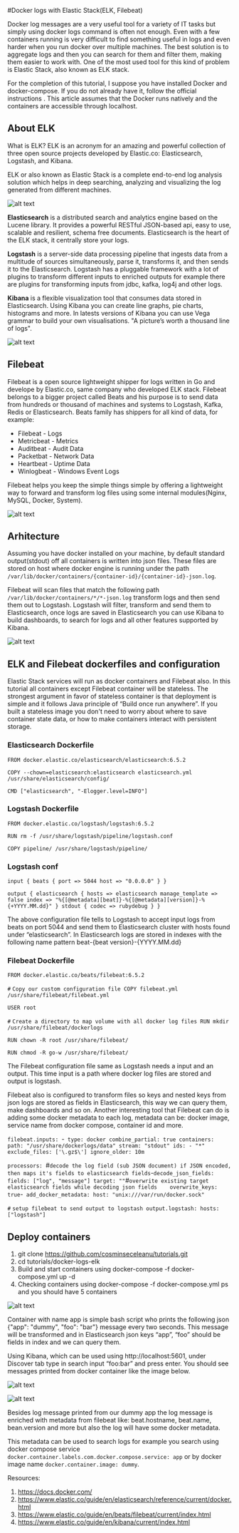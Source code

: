 #Docker logs with Elastic Stack(ELK, Filebeat)

Docker log messages are a very useful tool for a variety of IT tasks but simply using docker logs command is often not enough. Even with a few containers running is very difficult to find something useful in logs and even harder when you run docker over multiple machines. The best solution is to aggregate logs and then you can search for them and filter them, making them easier to work with. One of the most used tool for this kind of problem is Elastic Stack, also known as ELK stack.

For the completion of this tutorial, I suppose you have installed Docker and docker-compose. If you do not already have it, follow the official instructions . This article assumes that the Docker runs natively and the containers are accessible through localhost.

## About ELK

What is ELK? ELK is an acronym for an amazing and powerful collection of three open source projects developed by Elastic.co: Elasticsearch, Logstash, and Kibana.

ELK or also known as Elastic Stack is a complete end-to-end log analysis solution which helps in deep searching, analyzing and visualizing the log generated from different machines.


![alt text](./images/elk.png)

**Elasticsearch** is a distributed search and analytics engine based on the Lucene library. It provides a powerful RESTful JSON-based api, easy to use, scalable and resilient, schema free documents. Elasticsearch is the heart of the ELK stack, it centrally store your logs.

**Logstash** is a server-side data processing pipeline that ingests data from a multitude of sources simultaneously, parse it, transforms it, and then sends it to the Elasticsearch. Logstash has a pluggable framework with a lot of plugins to transform different inputs to enriched outputs for example there are plugins for transforming inputs from jdbc, kafka, log4j and other logs.

**Kibana** is a flexible visualization tool that consumes data stored in Elasticsearch. Using Kibana you can create line graphs, pie charts, histograms and more. In latests versions of Kibana you can use Vega grammar to build your own visualisations. "A picture’s worth a thousand line of logs".

![alt text](./images/kibana-timeseries.jpg)

## Filebeat

Filebeat is a open source lightweight shipper for logs written in Go and develope by Elastic.co, same company who developed ELK stack. Filebeat belongs to a bigger project called Beats and his purpose is to send data from hundreds or thousand of machines and systems to Logstash, Kafka, Redis or Elasticsearch. Beats family has shippers for all kind of data, for example:
 * Filebeat - Logs
 * Metricbeat - Metrics
 * Auditbeat - Audit Data
 * Packetbat - Network Data
 * Heartbeat - Uptime Data
 * Winlogbeat - Windows Event Logs
 
Filebeat helps you keep the simple things simple by offering a lightweight way to forward and transform log files using some internal modules(Nginx, MySQL, Docker, System).

![alt text](./images/filebeat-elk.png)

## Arhitecture

Assuming you have docker installed on your machine, by default standard output(stdout) off all containers is written into json files. These files are stored on host where docker engine is running under the path `/var/lib/docker/containers/{container-id}/{container-id}-json.log`.

Filebeat will scan files that match the following path `/var/lib/docker/containers/*/*-json.log` transform logs and then send them out to Logstash. Logstash will filter, transform and send them to Elasticsearch, once logs are saved in Elasticsearch you can use Kibana to build dashboards, to search for logs and all other features supported by Kibana.

![alt text](./images/arhitecture.png)

## ELK and Filebeat dockerfiles and configuration

Elastic Stack services will run as docker containers and Filebeat also. In this tutorial all containers except Filebeat container will be stateless. The strongest argument in favor of stateless container is that deployment is simple and it follows Java principle of “Build once run anywhere”. If you built a stateless image you don't need to worry about where to save container state data, or how to make containers interact with persistent storage.

### Elasticsearch Dockerfile

`FROM docker.elastic.co/elasticsearch/elasticsearch:6.5.2`

`COPY --chown=elasticsearch:elasticsearch elasticsearch.yml /usr/share/elasticsearch/config/`

`CMD ["elasticsearch", "-Elogger.level=INFO"]`

### Logstash Dockerfile

`FROM docker.elastic.co/logstash/logstash:6.5.2`

`RUN rm -f /usr/share/logstash/pipeline/logstash.conf`

`COPY pipeline/ /usr/share/logstash/pipeline/`

### Logstash conf 

`input {
    beats {
        port => 5044
        host => "0.0.0.0"
      }
    }`
    
`output {
    elasticsearch {
        hosts => elasticsearch
        manage_template => false
            index => "%{[@metadata][beat]}-%{[@metadata][version]}-%{+YYYY.MM.dd}"
    }
   stdout { codec => rubydebug }
}`

The above configuration file tells to Logstash to accept input logs from beats on port 5044 and send them to Elasticsearch cluster with hosts found under “elasticsearch”. In Elasticsearch logs are stored in indexes with the following name pattern beat-{beat version}-{YYYY.MM.dd}

### Filebeat Dockerfile

`FROM docker.elastic.co/beats/filebeat:6.5.2`

`#` `Copy our custom configuration file
COPY filebeat.yml /usr/share/filebeat/filebeat.yml`

`USER root`

`#` `Create a directory to map volume with all docker log files
RUN mkdir /usr/share/filebeat/dockerlogs`

`RUN chown -R root /usr/share/filebeat/`

`RUN chmod -R go-w /usr/share/filebeat/`

The Filebeat configuration file same as Logstash needs a input and an output. This time input is a path where docker log files are stored and output is logstash.

Filebeat also is configured to transform files so keys and nested keys from json logs are stored as fields in Elasticsearch, this way we can query them, make dashboards and so on. Another interesting tool that Filebeat can do is adding some docker metadata to each log, metadata can be: docker image, service name from docker compose, container id and more.

`filebeat.inputs:
`-` type: docker
 combine_partial: true
 containers:
   path: "/usr/share/dockerlogs/data"
   stream: "stdout"
   ids:
     - "*"
 exclude_files: ['\.gz$\']
 ignore_older: 10m`
 
`processors:
 `#` decode the log field (sub JSON document) if JSON encoded, then maps it's fields to elasticsearch fields
`-` decode_json_fields:
   fields: ["log", "message"]
   target: ""
   `#` overwrite existing target elasticsearch fields while decoding json fields   
   overwrite_keys: true
`-` add_docker_metadata:
   host: "unix:///var/run/docker.sock"`
   
`#` `setup filebeat to send output to logstash
output.logstash:
 hosts: ["logstash"]`
 
 ## Deploy containers
 
 1. git clone https://github.com/cosminseceleanu/tutorials.git
 2. cd tutorials/docker-logs-elk
 3. Build and start containers using docker-compose -f docker-compose.yml up -d
 4. Checking containers using docker-compose -f docker-compose.yml ps and you should have 5 containers
 
 ![alt text](./images/containers.png)
 
 Container with name app is simple bash script who prints the following json {\"app\": "dummy", "foo": "bar"} message every two seconds. This message will be transformed and in Elasticsearch json keys “app”, “foo” should be fields in index and we can query them.

Using Kibana, which can be used using http://localhost:5601, under Discover tab type in search input “foo:bar” and press enter. You should see messages printed from docker container like the image below.

![alt text](./images/kibana1.png)

![alt text](./images/kibana2.png)

Besides log message printed from our dummy app the log message is enriched with metadata from filebeat like: beat.hostname, beat.name, bean.version and more but also the log will have some docker metadata.
 
This metadata can be used to search logs for example you search using docker compose service `docker.container.labels.com.docker.compose.service: app` or by docker image name `docker.container.image: dummy`.

Resources:
1. https://docs.docker.com/
2. https://www.elastic.co/guide/en/elasticsearch/reference/current/docker.html
3. https://www.elastic.co/guide/en/beats/filebeat/current/index.html
4. https://www.elastic.co/guide/en/kibana/current/index.html



